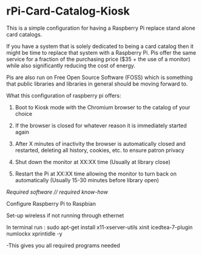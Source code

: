 # rPi-Card-Catalog-Kiosk
This is a simple configuration for having a Raspberry Pi replace stand alone card catalogs.

If you have a system that is solely dedicated to being a card catalog then it might be time to replace that system with a Raspberry Pi. Pis offer the same service for a fraction of the purchasing price ($35 + the use of a monitor) while also significantly reducing the cost of energy.

Pis are also run on Free Open Source Software (FOSS) which is something that public libraries and libraries in general should be moving forward to. 

What this configuration of raspberry pi offers:

1) Boot to Kiosk mode with the Chromium browser to the catalog of your choice

2) If the browser is closed for whatever reason it is immediately started again

3) After X minutes of inactivity the browser is automatically closed and restarted, deleting all history, cookies, etc. to ensure patron privacy

4) Shut down the monitor at XX:XX time (Usually at library close)

5) Restart the Pi at XX:XX time allowing the monitor to turn back on automatically (Usually 15-30 minutes before library open)

*Required software // required know-how*

Configure Raspberry Pi to Raspbian

Set-up wireless if not running through ethernet

In terminal run : sudo apt-get install x11-xserver-utils xinit icedtea-7-plugin numlockx xprintidle -y

  -This gives you all required programs needed
